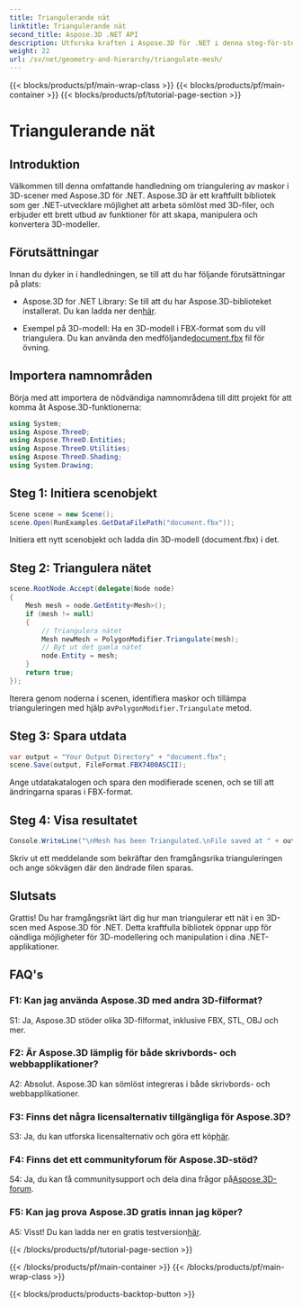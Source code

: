 ```yaml
---
title: Triangulerande nät
linktitle: Triangulerande nät
second_title: Aspose.3D .NET API
description: Utforska kraften i Aspose.3D för .NET i denna steg-för-steg-guide. Lär dig hur du enkelt triangulerar 3D-nät för förbättrad modellering.
weight: 22
url: /sv/net/geometry-and-hierarchy/triangulate-mesh/
---
```


{{< blocks/products/pf/main-wrap-class >}}
{{< blocks/products/pf/main-container >}}
{{< blocks/products/pf/tutorial-page-section >}}

# Triangulerande nät

## Introduktion

Välkommen till denna omfattande handledning om triangulering av maskor i 3D-scener med Aspose.3D för .NET. Aspose.3D är ett kraftfullt bibliotek som ger .NET-utvecklare möjlighet att arbeta sömlöst med 3D-filer, och erbjuder ett brett utbud av funktioner för att skapa, manipulera och konvertera 3D-modeller.

## Förutsättningar

Innan du dyker in i handledningen, se till att du har följande förutsättningar på plats:

- Aspose.3D for .NET Library: Se till att du har Aspose.3D-biblioteket installerat. Du kan ladda ner den[här](https://releases.aspose.com/3d/net/).

-  Exempel på 3D-modell: Ha en 3D-modell i FBX-format som du vill triangulera. Du kan använda den medföljande[document.fbx](https://reference.aspose.com/3d/net/) fil för övning.

## Importera namnområden

Börja med att importera de nödvändiga namnområdena till ditt projekt för att komma åt Aspose.3D-funktionerna:

```csharp
using System;
using Aspose.ThreeD;
using Aspose.ThreeD.Entities;
using Aspose.ThreeD.Utilities;
using Aspose.ThreeD.Shading;
using System.Drawing;
```

## Steg 1: Initiera scenobjekt

```csharp
Scene scene = new Scene();
scene.Open(RunExamples.GetDataFilePath("document.fbx"));
```

Initiera ett nytt scenobjekt och ladda din 3D-modell (document.fbx) i det.

## Steg 2: Triangulera nätet

```csharp
scene.RootNode.Accept(delegate(Node node)
{
    Mesh mesh = node.GetEntity<Mesh>();
    if (mesh != null)
    {
        // Triangulera nätet
        Mesh newMesh = PolygonModifier.Triangulate(mesh);
        // Byt ut det gamla nätet
        node.Entity = mesh;
    }
    return true;
});
```

 Iterera genom noderna i scenen, identifiera maskor och tillämpa trianguleringen med hjälp av`PolygonModifier.Triangulate` metod.

## Steg 3: Spara utdata

```csharp
var output = "Your Output Directory" + "document.fbx";
scene.Save(output, FileFormat.FBX7400ASCII);
```

Ange utdatakatalogen och spara den modifierade scenen, och se till att ändringarna sparas i FBX-format.

## Steg 4: Visa resultatet

```csharp
Console.WriteLine("\nMesh has been Triangulated.\nFile saved at " + output);
```

Skriv ut ett meddelande som bekräftar den framgångsrika trianguleringen och ange sökvägen där den ändrade filen sparas.

## Slutsats

Grattis! Du har framgångsrikt lärt dig hur man triangulerar ett nät i en 3D-scen med Aspose.3D för .NET. Detta kraftfulla bibliotek öppnar upp för oändliga möjligheter för 3D-modellering och manipulation i dina .NET-applikationer.

## FAQ's

### F1: Kan jag använda Aspose.3D med andra 3D-filformat?

S1: Ja, Aspose.3D stöder olika 3D-filformat, inklusive FBX, STL, OBJ och mer.

### F2: Är Aspose.3D lämplig för både skrivbords- och webbapplikationer?

A2: Absolut. Aspose.3D kan sömlöst integreras i både skrivbords- och webbapplikationer.

### F3: Finns det några licensalternativ tillgängliga för Aspose.3D?

 S3: Ja, du kan utforska licensalternativ och göra ett köp[här](https://purchase.aspose.com/buy).

### F4: Finns det ett communityforum för Aspose.3D-stöd?

 S4: Ja, du kan få communitysupport och dela dina frågor på[Aspose.3D-forum](https://forum.aspose.com/c/3d/18).

### F5: Kan jag prova Aspose.3D gratis innan jag köper?

 A5: Visst! Du kan ladda ner en gratis testversion[här](https://releases.aspose.com/).

{{< /blocks/products/pf/tutorial-page-section >}}

{{< /blocks/products/pf/main-container >}}
{{< /blocks/products/pf/main-wrap-class >}}

{{< blocks/products/products-backtop-button >}}
